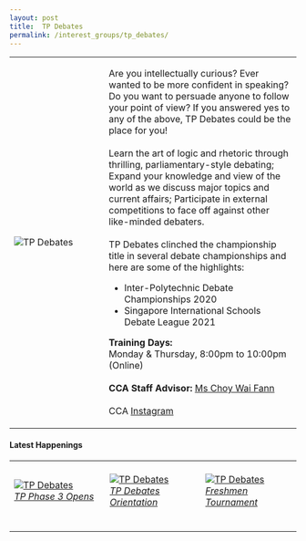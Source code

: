 ```yaml
---
layout: post
title:  TP Debates
permalink: /interest_groups/tp_debates/
---
```


<div>
    <table>
        <tr>
            <td style="width:33%"><image src="{{site.baseurl}}/images/CCA_tp_debates.jpg" style="display:block;margin-left:auto;margin-right:auto;" alt="TP Debates"></image></td>
            <td>
                <p>
                    Are you intellectually curious? Ever wanted to be more confident in speaking? Do you want to persuade anyone to follow your point of view? If you answered yes to any of the above, TP Debates could be the place for you!<br>
                    <br>
                    Learn the art of logic and rhetoric through thrilling, parliamentary-style debating; Expand your knowledge and view of the world as we discuss major topics and current affairs; Participate in external competitions to face off against other like-minded debaters.<br>
                    <br>
                    TP Debates clinched the championship title in several debate championships and here are some of the highlights:<br>
                </p>
                    <ul>
                        <li>Inter-Polytechnic Debate Championships 2020</li>
                        <li>Singapore International Schools Debate League 2021</li>
                    </ul>
                <p>
                    <b>Training Days:</b><br>
                    Monday & Thursday, 8:00pm to 10:00pm (Online)<br>
                    <br>
                    <b>CCA Staff Advisor:</b> <a href="mailto:waifann@tp.edu.sg">Ms Choy Wai Fann</a><br>
                    <br>
                    CCA <a href="https://www.instagram.com/tpdebates">Instagram</a>
                </p>
            </td>
        </tr>
    </table>
</div>

#### Latest Happenings

<div>
    <table>
        <tr>
            <td style="width:33%"><br>
                <a href="https://www.instagram.com/p/CNmwka2H_HM/">
                    <image src="{{site.baseurl}}/images/CCA-tpD-ig2.png" style="display:block;margin-left:auto;margin-right:auto;" alt="TP Debates">
                    <h6 style="margin-top:0%">TP Phase 3 Opens</h6>
                    </image>
                </a>
            </td>
            <td style="width:33%"><br>
                <a href="https://www.instagram.com/p/COfig7yHHTY/">
                    <image src="{{site.baseurl}}/images/CCA-tpD-ig3.png" style="display:block;margin-left:auto;margin-right:auto;" alt="TP Debates">
                    <h6 style="margin-top:0%">TP Debates Orientation</h6>
                    </image>
                </a>
            </td>
            <td style="width:33%"><br>
                <a href="https://www.instagram.com/p/CD03UHrHpV2/">
                    <image src="{{site.baseurl}}/images/CCA-tpdebates_IG.jpg" style="display:block;margin-left:auto;margin-right:auto;" alt="TP Debates">
                    <h6 style="margin-top:0%">Freshmen Tournament</h6>
                    </image>
                </a>
            </td>
        </tr>
    </table>
</div>
